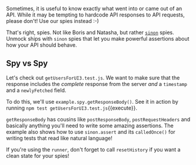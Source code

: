 Sometimes, it is useful to know exactly what went into or came out of an API. While it may be tempting to hardcode API responses to API requests, please don't! Use our spies instead :-)

That's right, spies. Not like Boris and Natasha, but rather [`sinon`](https://sinonjs.org/) spies. Unmock ships with `sinon` spies that let you make powerful assertions about how your API should behave.

## Spy vs Spy

Let's check out `getUsersForUI3.test.js`. We want to make sure that the response includes the _complete_ response from the server _and_ a `timestamp` and a `newlyFetched` field.

To do this, we'll use `example.spy.getResponseBody()`. See it in action by running `npm test getUsersForUI3.test.js`{{execute}}.

`getResponseBody` has cousins like `postResponseBody`, `postRequestHeaders` and basically anything you'll need to write some amazing assertions. The example also shows how to use `sinon.assert` and its `calledOnce()` for writing tests that read like natural language!

If you're using the `runner`, don't forget to call `resetHistory` if you want a clean state for your spies!
